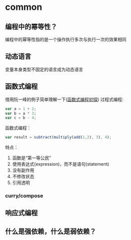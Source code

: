 # common

## 编程中的幂等性？
编程中的幂等性指的是一个操作执行多次与执行一次的效果相同

## 动态语言
变量本身类型不固定的语言成为动态语言

## 函数式编程
借用阮一峰的例子简单理解一下([函数式编程初探](http://www.ruanyifeng.com/blog/2012/04/functional_programming.html))
过程式编程:
```js
var a = 1 + 2;
var b = a * 3;
var c = b - 4;
```
函数式编程：
```js
var result = subtract(multiply(add(1,2), 3), 4);
```

特点：
1. 函数是“第一等公民”
2. 使用表达式(expression)，而不是语句(statement)    
3. 没有副作用
4. 不修改状态
5. 引用透明

### curry/compose


## 响应式编程


## 什么是强依赖，什么是弱依赖？
